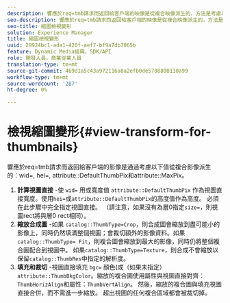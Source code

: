 ```yaml
---
description: 響應於req=tmb請求而返回給客戶端的映像是從複合映像派生的，方法是考慮以下值wid=、hei=、屬性DefaultThumbPix和屬性MaxPix。
seo-description: 響應於req=tmb請求而返回給客戶端的映像是從複合映像派生的，方法是考慮以下值wid=、hei=、屬性DefaultThumbPix和屬性MaxPix。
seo-title: 縮圖檢視變形
solution: Experience Manager
title: 縮圖檢視變形
uuid: 29924bc1-ada1-420f-aef7-bf9a7db7065b
feature: Dynamic Media經典，SDK/API
role: 開發人員，商業從業人員
translation-type: tm+mt
source-git-commit: 469d1a5c43a972116a8a2efb0de5708800130a99
workflow-type: tm+mt
source-wordcount: '287'
ht-degree: 0%

---
```



# 檢視縮圖變形{#view-transform-for-thumbnails}

響應於req=tmb請求而返回給客戶端的影像是通過考慮以下值從複合影像派生的：wid=, hei=, attribute::DefaultThumbPix和attribute::MaxPix。

1. **計算視圖直接** -使 `wid=` 用或寬度值 `attribute::DefaultThumbPix` 作為視圖直接寬度。使用`hei=`或`attribute::DefaultThumbPix`的高度值作為高度。 必須在此步驟中完全指定視圖直接。 （請注意，如果沒有為層0指定`size=`，則視圖rect將與層0 rect相同）。
1. **縮放合成圖** -如果 `catalog::ThumbType=Crop`，則合成圖會縮放到盡可能小的影像上，同時仍然填滿整個視圖；會裁切額外的影像資料。如果`catalog::ThumbType= Fit`，則複合圖會縮放到最大的影像，同時仍將整個複合圖配合到視圖中。 如果`catalog::ThumbType=Texture`，則合成不會縮放以保留`catalog::ThumbRes`中指定的解析度。
1. **填充和裁切** -視圖直接填充 `bgc=` 顏色(或（如果未指定） `attribute::ThumbBkgColor`。縮放的複合圖使用屬性與視圖直接對齊：`ThumbHorizAlign`和屬性：`ThumbVertAlign`。 然後，縮放的複合圖與填充視圖直接合併，而不需進一步縮放。 超出視圖的任何複合區域都會被裁切掉。

